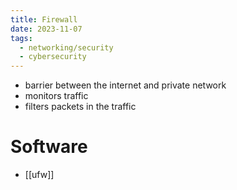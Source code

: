 ```yaml
---
title: Firewall
date: 2023-11-07
tags:
  - networking/security
  - cybersecurity
---
```


- barrier between the internet and private network
- monitors traffic
- filters packets in the traffic

# Software

- [[ufw]]